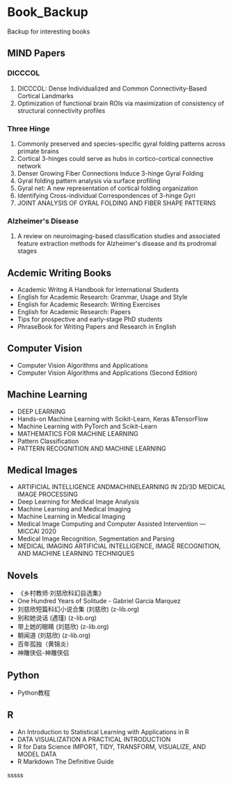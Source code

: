 # Book_Backup
Backup for interesting books


## MIND Papers
### DICCCOL
1. DICCCOL: Dense Individualized and Common Connectivity-Based Cortical Landmarks
2. Optimization of functional brain ROIs via maximization of consistency of structural connectivity profiles

### Three Hinge
1. Commonly preserved and species-specific gyral folding patterns across primate brains
2. Cortical 3-hinges could serve as hubs in cortico-cortical connective network
3. Denser Growing Fiber Connections Induce 3-hinge Gyral Folding
4. Gyral folding pattern analysis via surface profiling
5. Gyral net: A new representation of cortical folding organization
6. Identifying Cross-individual Correspondences of 3-hinge Gyri
7. JOINT ANALYSIS OF GYRAL FOLDING AND FIBER SHAPE PATTERNS

### Alzheimer's Disease
1. A review on neuroimaging-based classification studies and associated feature extraction methods for Alzheimer's disease and its prodromal stages


## Acdemic Writing Books
- Academic Writng A Handbook for International Students
- English for Academic Research: Grammar, Usage and Style
- English for Academic Research: Writing Exercises
- English for Academic Research: Papers
- Tips for prospective and early-stage PhD students
- PhraseBook for Writing Papers and Research in English


## Computer Vision
- Computer Vision Algorithms and Applications
- Computer Vision Algorithms and Applications (Second Edition)

## Machine Learning
- DEEP LEARNING
- Hands-on Machine Learning with Scikit-Learn, Keras &TensorFlow 
- Machine Learning with PyTorch and Scikit-Learn
- MATHEMATICS FOR MACHINE LEARNING
- Pattern Classification
- PATTERN RECOGNITION AND MACHINE LEARNING

## Medical Images
- ARTIFICIAL INTELLIGENCE ANDMACHINELEARNING IN 2D/3D MEDICAL IMAGE PROCESSING
- Deep Learning for Medical Image Analysis
- Machine Learning and Medical Imaging
- Machine Learning in Medical Imaging
- Medical Image Computing and Computer Assisted Intervention — MICCAI 2020
- Medical Image Recognition, Segmentation and Parsing
- MEDICAL IMAGING ARTIFICIAL INTELLIGENCE, IMAGE RECOGNITION, AND MACHINE LEARNING TECHNIQUES

## Novels
- 《乡村教师·刘慈欣科幻自选集》
- One Hundred Years of Solitude - Gabriel Garcia Marquez
- 刘慈欣短篇科幻小说合集 (刘慈欣) (z-lib.org)
- 别和她说话 (遇瑾) (z-lib.org)
- 带上她的眼睛 (刘慈欣) (z-lib.org)
- 朝闻道 (刘慈欣) (z-lib.org)
- 百年孤独（黄锦炎）
- 神雕侠侣-神雕侠侣

## Python
- Python教程

## R
- An Introduction to Statistical Learning with Applications in R
- DATA VISUALIZATION A PRACTICAL INTRODUCTION
- R for Data Science IMPORT, TIDY, TRANSFORM, VISUALIZE, AND MODEL DATA
- R Markdown The Definitive Guide


sssss